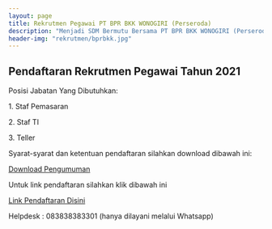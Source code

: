 ```yaml
---
layout: page
title: Rekrutmen Pegawai PT BPR BKK WONOGIRI (Perseroda)
description: "Menjadi SDM Bermutu Bersama PT BPR BKK WONOGIRI (Perseroda), Meraih Sukses Bersama, Bersama Meraih Sukes"
header-img: "rekrutmen/bprbkk.jpg"
---
```

## Pendaftaran Rekrutmen Pegawai Tahun 2021

Posisi Jabatan Yang Dibutuhkan:
<p>1. Staf Pemasaran</p>
<p>2. Staf TI</p>
<p>3. Teller </p>
Syarat-syarat dan ketentuan pendaftaran silahkan download dibawah ini:

<a href="/rekrutmen/Pengumuman/PENGUMUMAN.pdf" class="buynow btn btn-inverse btn-inverse-primary">Download Pengumuman</a>
<div class="btn--wrapper">

Untuk link pendaftaran silahkan klik dibawah ini

<p><a href="https://bit.ly/recruitbkk" class="buynow btn btn-inverse btn-inverse-primary">Link Pendaftaran Disini</a>
<div class="btn--wrapper"></p>

Helpdesk : 083838383301 (hanya dilayani melalui Whatsapp)
